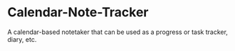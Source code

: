 # Calendar-Note-Tracker
A calendar-based notetaker that can be used as a progress or task tracker, diary, etc.